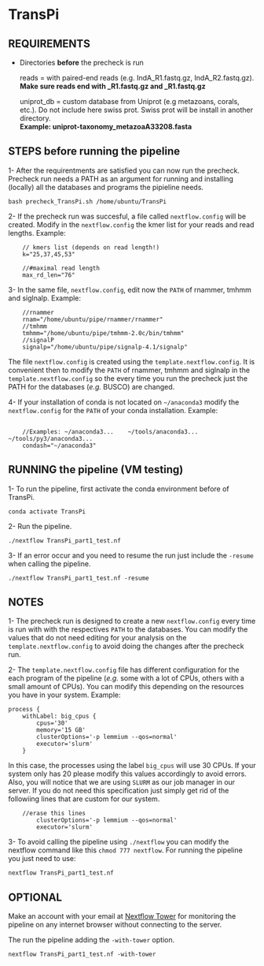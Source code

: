 # TransPi

## REQUIREMENTS   
- Directories **before** the precheck is run  

  reads = with paired-end reads (e.g. IndA_R1.fastq.gz, IndA_R2.fastq.gz).    
  		**Make sure reads end with _R1.fastq.gz and _R1.fastq.gz**  
          
  uniprot_db = custom database from Uniprot (e.g metazoans, corals, etc.). Do not include here swiss prot. Swiss prot will be         install in another directory.  
		**Example: uniprot-taxonomy_metazoaA33208.fasta**   


## STEPS before running the pipeline    
1- After the requirentments are satisfied you can now run the precheck. Precheck run needs a PATH as an argument for running and installing (locally) all the databases and programs the pipieline needs.   

```
bash precheck_TransPi.sh /home/ubuntu/TransPi
```  

2- If the precheck run was succesful, a file called `nextflow.config` will be created. Modify in the `nextflow.config` the kmer list for your reads and read lengths. Example:    

```  
    // kmers list (depends on read length!)
    k="25,37,45,53"

    //#maximal read length
    max_rd_len="76"

``` 

3-  In the same file, `nextflow.config`, edit now the `PATH` of rnammer, tmhmm and siglnalp. Example:     

```
    //rnammer
    rnam="/home/ubuntu/pipe/rnammer/rnammer"
    //tmhmm
    tmhmm="/home/ubuntu/pipe/tmhmm-2.0c/bin/tmhmm"
    //signalP
    signalp="/home/ubuntu/pipe/signalp-4.1/signalp"

```   

The file `nextflow.config` is created using the `template.nextflow.config`. It is convenient then to modify the `PATH` of rnammer, tmhmm and siglnalp in the `template.nextflow.config` so the every time you run the precheck just the PATH for the databases (*e.g.* BUSCO) are changed.     


4- If your installation of conda is not located on `~/anaconda3` modify the `nextflow.config` for the `PATH` of your conda installation. Example:  

```

    //Examples: ~/anaconda3...    ~/tools/anaconda3...   ~/tools/py3/anaconda3...
    condash="~/anaconda3"

```  

## RUNNING the pipeline (VM testing)  

1- To run the pipeline, first activate the conda environment before of TransPi.  

```
conda activate TransPi
```  

2- Run the pipeline.   

```
./nextflow TransPi_part1_test.nf
```

3- If an error occur and you need to resume the run just include the `-resume` when calling the pipeline.  

```
./nextflow TransPi_part1_test.nf -resume

```    
 

## NOTES
1- The precheck run is designed to create a new `nextflow.config` every time is run with with the respectives `PATH` to the databases. You can modify the values that do not need editing for your analysis on the `template.nextflow.config` to avoid doing the changes after the precheck run.  

2- The `template.nextflow.config` file has different configuration for the each program of the pipeline (*e.g.* some with a lot of CPUs, others with a small amount of CPUs). You can modify this depending on the resources you have in your system. Example:

```
process {
    withLabel: big_cpus {
        cpus='30'
        memory='15 GB'
        clusterOptions='-p lemmium --qos=normal'
        executor='slurm'
    }

```

In this case, the processes using the label `big_cpus` will use 30 CPUs. If your system only has 20 please modify this values accordingly to avoid errors. Also, you will notice that we are using `SLURM` as our job manager in our server. If you do not need this specification just simply get rid of the followiing lines that are custom for our system.    

```
	//erase this lines
        clusterOptions='-p lemmium --qos=normal'
        executor='slurm'
```  


3- To avoid calling the pipeline using `./nextflow` you can modify the nextflow command like this `chmod 777 nextflow`. For running the pipeline you just need to use:  

```
nextflow TransPi_part1_test.nf

```    


## OPTIONAL   
Make an account with your email at [Nextflow Tower](https://tower.nf/login) for monitoring the pipeline on any internet browser without connecting to the server.  

The run the pipeline adding the `-with-tower` option.

```
nextflow TransPi_part1_test.nf -with-tower 
```  
